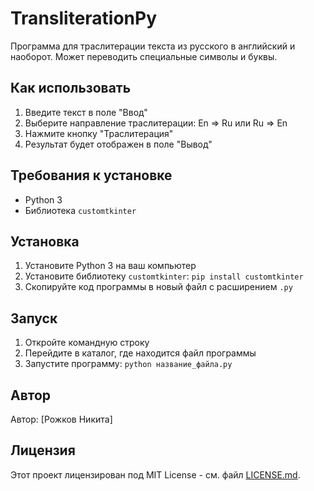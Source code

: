 # TransliterationPy

Программа для траслитерации текста из русского в английский и наоборот. Может переводить специальные символы и буквы.

## Как использовать

1. Введите текст в поле "Ввод"
2. Выберите направление траслитерации: En => Ru или Ru => En
3. Нажмите кнопку "Траслитерация"
4. Результат будет отображен в поле "Вывод"

## Требования к установке

- Python 3
- Библиотека `customtkinter`

## Установка

1. Установите Python 3 на ваш компьютер
2. Установите библиотеку `customtkinter`: `pip install customtkinter`
3. Скопируйте код программы в новый файл с расширением `.py`

## Запуск

1. Откройте командную строку
2. Перейдите в каталог, где находится файл программы
3. Запустите программу: `python название_файла.py`

## Автор

Автор: [Рожков Никита]

## Лицензия

Этот проект лицензирован под MIT License - см. файл [LICENSE.md](LICENSE.md).
